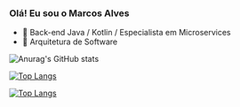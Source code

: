 ### Olá!  Eu sou o Marcos Alves

- 🔭 Back-end Java / Kotlin / Especialista em Microservices
- 🌱 Arquitetura de Software

![Anurag's GitHub stats](https://github-readme-stats.vercel.app/api?username=engmarcosalves&show_icons=true&theme=radical)  

[![Top Langs](https://github-readme-stats.vercel.app/api/top-langs/?username=anuraghazra)](https://github.com/anuraghazra/github-readme-stats)

[![Top Langs](https://github-readme-stats.vercel.app/api/top-langs/?username=engmarcosalves&hide_progress=true&theme=radical)](https://github.com/anuraghazra/github-readme-stats)

